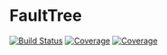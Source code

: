 # FaultTree

[![Build Status](https://travis-ci.com/okamumu/FaultTree.jl.svg?branch=master)](https://travis-ci.com/okamumu/FaultTree.jl)
[![Coverage](https://codecov.io/gh/okamumu/FaultTree.jl/branch/master/graph/badge.svg)](https://codecov.io/gh/okamumu/FaultTree.jl)
[![Coverage](https://coveralls.io/repos/github/okamumu/FaultTree.jl/badge.svg?branch=master)](https://coveralls.io/github/okamumu/FaultTree.jl?branch=master)

